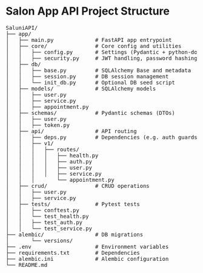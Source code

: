 # Salon App API Project Structure

<pre>
SaluniAPI/ 
├── app/ 
│   ├── main.py             # FastAPI app entrypoint 
│   ├── core/               # Core config and utilities 
│   │   ├── config.py       # Settings (Pydantic + python-dotenv) 
│   │   ├── security.py     # JWT handling, password hashing 
│   ├── db/ 
│   │   ├── base.py         # SQLAlchemy Base and metadata 
│   │   ├── session.py      # DB session management 
│   │   └── init_db.py      # Optional DB seed script 
│   ├── models/             # SQLAlchemy models 
│   │   ├── user.py 
│   │   ├── service.py 
│   │   ├── appointment.py 
│   ├── schemas/            # Pydantic schemas (DTOs) 
│   │   ├── user.py 
│   │   ├── token.py 
│   ├── api/                # API routing 
│   │   ├── deps.py         # Dependencies (e.g. auth guards) 
│   │   ├── v1/
│   │   │   ├── routes/ 
│   │   │   │   ├── health.py
│   │   │   │   ├── auth.py 
│   │   │   │   ├── user.py 
│   │   │   │   ├── service.py 
│   │   │       └── appointment.py 
│   ├── crud/               # CRUD operations 
│   │   ├── user.py 
│   │   ├── service.py 
│   ├── tests/              # Pytest tests 
│   │   ├── conftest.py
│   │   └── test_health.py
│   │   ├── test_auth.py 
│   │   └── test_service.py 
├── alembic/                # DB migrations 
│       └── versions/ 
├── .env                    # Environment variables 
├── requirements.txt        # Dependencies 
├── alembic.ini             # Alembic configuration 
└── README.md 
</pre>
